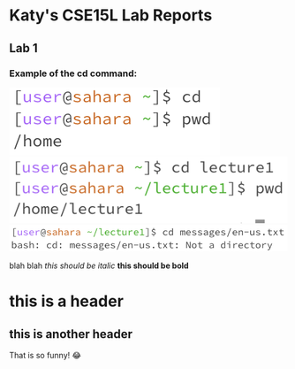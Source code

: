 # Katy's CSE15L Lab Reports
## Lab 1
### Example of the cd command: 
![cd command with NO arguments](cdnoArg.jpg)
![cd command with DIR argument](cdDirArg.jpg)
![cd command with FILE argument](cdFileArg.jpg)

blah blah 
*this should be italic*
**this should be bold**
# this is a header
## this is another header
That is so funny! :joy:



